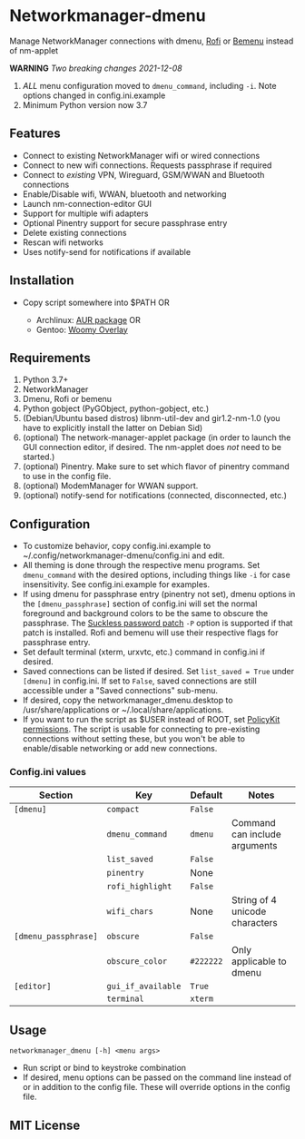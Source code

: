 # Networkmanager-dmenu

Manage NetworkManager connections with dmenu, [Rofi][1] or [Bemenu][2] instead of nm-applet

**WARNING** _Two breaking changes 2021-12-08_

1. _ALL_ menu configuration moved to `dmenu_command`, including `-i`. Note
   options changed in config.ini.example
2. Minimum Python version now 3.7

## Features

- Connect to existing NetworkManager wifi or wired connections
- Connect to new wifi connections. Requests passphrase if required
- Connect to _existing_ VPN, Wireguard, GSM/WWAN and Bluetooth connections
- Enable/Disable wifi, WWAN, bluetooth and networking
- Launch nm-connection-editor GUI
- Support for multiple wifi adapters
- Optional Pinentry support for secure passphrase entry
- Delete existing connections
- Rescan wifi networks
- Uses notify-send for notifications if available

## Installation

- Copy script somewhere into $PATH OR

  - Archlinux: [AUR package][3] OR
  - Gentoo: [Woomy Overlay][4]

## Requirements

1. Python 3.7+
2. NetworkManager
3. Dmenu, Rofi or bemenu
4. Python gobject (PyGObject, python-gobject, etc.)
5. (Debian/Ubuntu based distros) libnm-util-dev and gir1.2-nm-1.0 (you have to
   explicitly install the latter on Debian Sid)
6. (optional) The network-manager-applet package (in order to launch the GUI
   connection editor, if desired. The nm-applet does _not_ need to be started.)
7. (optional) Pinentry. Make sure to set which flavor of pinentry command to use
   in the config file.
8. (optional) ModemManager for WWAN support.
9. (optional) notify-send for notifications (connected, disconnected, etc.)

## Configuration 

- To customize behavior, copy config.ini.example to
  ~/.config/networkmanager-dmenu/config.ini and edit.
- All theming is done through the respective menu programs. Set `dmenu_command`
  with the desired options, including things like `-i` for case insensitivity.
  See config.ini.example for examples.
- If using dmenu for passphrase entry (pinentry not set), dmenu options in the
  `[dmenu_passphrase]` section of config.ini will set the normal foreground and
  background colors to be the same to obscure the passphrase. The [Suckless
  password patch][6] `-P` option is supported if that patch is installed. Rofi and
  bemenu will use their respective flags for passphrase entry.
- Set default terminal (xterm, urxvtc, etc.) command in config.ini if desired.
- Saved connections can be listed if desired. Set `list_saved = True` under
  `[dmenu]` in config.ini. If set to `False`, saved connections are still
  accessible under a "Saved connections" sub-menu.
- If desired, copy the networkmanager_dmenu.desktop to /usr/share/applications
  or ~/.local/share/applications.
- If you want to run the script as $USER instead of ROOT, set [PolicyKit
  permissions][5]. The script is usable for connecting to pre-existing
  connections without setting these, but you won't be able to enable/disable
  networking or add new connections.

### Config.ini values

| Section              | Key                | Default   | Notes                          |
|----------------------|--------------------|-----------|--------------------------------|
| `[dmenu]`            | `compact`          | `False`   |                                |
|                      | `dmenu_command`    | `dmenu`   | Command can include arguments  |
|                      | `list_saved`       | `False`   |                                |
|                      | `pinentry`         | None      |                                |
|                      | `rofi_highlight`   | `False`   |                                |
|                      | `wifi_chars`       | None      | String of 4 unicode characters |
| `[dmenu_passphrase]` | `obscure`          | `False`   |                                |
|                      | `obscure_color`    | `#222222` | Only applicable to dmenu       |
| `[editor]`           | `gui_if_available` | `True`    |                                |
|                      | `terminal`         | `xterm`   |                                |

## Usage

`networkmanager_dmenu [-h] <menu args>`

- Run script or bind to keystroke combination
- If desired, menu options can be passed on the command line instead of or in
  addition to the config file. These will override options in the config file.

## MIT License

[1]: https://davedavenport.github.io/rofi/ "Rofi"
[2]: https://github.com/Cloudef/bemenu "Bemenu" 
[3]: https://aur.archlinux.org/packages/networkmanager-dmenu-git/ "AUR Package" 
[4]: https://github.com/Woomy4680-exe/Woomy-overlay "Woomy Overlay" 
[5]: https://wiki.archlinux.org/index.php/NetworkManager#Set_up_PolicyKit_permissions "PolicyKit permissions"
[6]: https://tools.suckless.org/dmenu/patches/password/ "Suckless password patch" 
